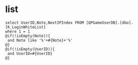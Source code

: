 list
===
	select UserID,Note,NextIPIndex FROM [QPGameUserDB].[dbo].[K_LoginWhiteList]
	where 1 = 1  
	@if(!isEmpty(Note)){
	 and Note like '%'+#{Note}+'%'
	@}
	@if(!isEmpty(UserID)){
	 and UserID=#{UserID}
	@}